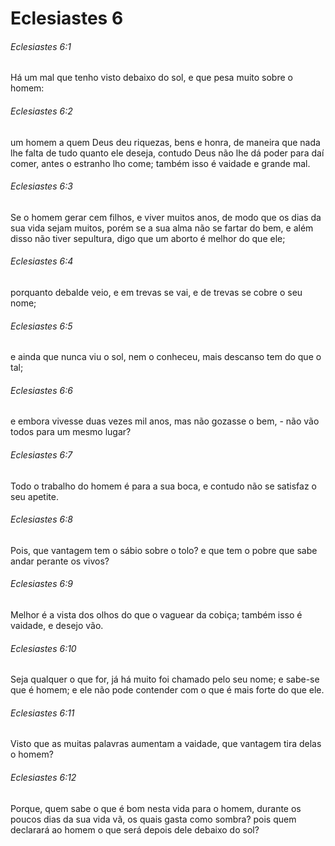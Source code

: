# Eclesiastes 6

###### Eclesiastes 6:1

Há um mal que tenho visto debaixo do sol, e que pesa muito sobre o homem:

###### Eclesiastes 6:2

um homem a quem Deus deu riquezas, bens e honra, de maneira que nada lhe falta de tudo quanto ele deseja, contudo Deus não lhe dá poder para daí comer, antes o estranho lho come; também isso é vaidade e grande mal.

###### Eclesiastes 6:3

Se o homem gerar cem filhos, e viver muitos anos, de modo que os dias da sua vida sejam muitos, porém se a sua alma não se fartar do bem, e além disso não tiver sepultura, digo que um aborto é melhor do que ele;

###### Eclesiastes 6:4

porquanto debalde veio, e em trevas se vai, e de trevas se cobre o seu nome;

###### Eclesiastes 6:5

e ainda que nunca viu o sol, nem o conheceu, mais descanso tem do que o tal;

###### Eclesiastes 6:6

e embora vivesse duas vezes mil anos, mas não gozasse o bem, - não vão todos para um mesmo lugar?

###### Eclesiastes 6:7

Todo o trabalho do homem é para a sua boca, e contudo não se satisfaz o seu apetite.

###### Eclesiastes 6:8

Pois, que vantagem tem o sábio sobre o tolo? e que tem o pobre que sabe andar perante os vivos?

###### Eclesiastes 6:9

Melhor é a vista dos olhos do que o vaguear da cobiça; também isso é vaidade, e desejo vão.

###### Eclesiastes 6:10

Seja qualquer o que for, já há muito foi chamado pelo seu nome; e sabe-se que é homem; e ele não pode contender com o que é mais forte do que ele.

###### Eclesiastes 6:11

Visto que as muitas palavras aumentam a vaidade, que vantagem tira delas o homem?

###### Eclesiastes 6:12

Porque, quem sabe o que é bom nesta vida para o homem, durante os poucos dias da sua vida vã, os quais gasta como sombra? pois quem declarará ao homem o que será depois dele debaixo do sol?

